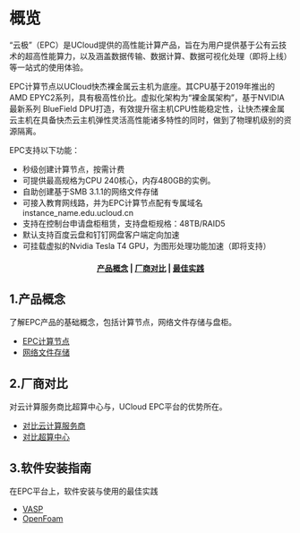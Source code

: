 <!--一下子提供一种思路，欢迎大家发挥 -->

# 概览
“云极”（EPC）是UCloud提供的高性能计算产品，旨在为用户提供基于公有云技术的超高性能算力，以及涵盖数据传输、数据计算、数据可视化处理（即将上线）等一站式的使用体验。

EPC计算节点以UCloud快杰裸金属云主机为底座。其CPU基于2019年推出的AMD EPYC2系列，具有极高性价比。虚拟化架构为“裸金属架构”，基于NVIDIA最新系列 BlueField DPU打造，有效提升宿主机CPU性能稳定性，让快杰裸金属云主机在具备快杰云主机弹性灵活高性能诸多特性的同时，做到了物理机级别的资源隔离。

EPC支持以下功能：

* 秒级创建计算节点，按需计费
* 可提供最高规格为CPU 240核心，内存480GB的实例。
* 自助创建基于SMB 3.1.1的网络文件存储
* 可接入教育网线路，并为EPC计算节点配有专属域名instance_name.edu.ucloud.cn
* 支持在控制台申请盘柜租赁，支持盘柜规格：48TB/RAID5
* 默认支持百度云盘和钉钉网盘客户端定向加速
* 可挂载虚拟的Nvidia Tesla T4 GPU，为图形处理功能加速（即将支持）


#### <center>[产品概念](#1产品概念)   |    [厂商对比](#2厂商对比)   |     [最佳实践](#3最佳实践) </center>   

## 1.产品概念

了解EPC产品的基础概念，包括计算节点，网络文件存储与盘柜。

* [EPC计算节点](/epc/whatisepc)
* [网络文件存储](/epc/smb)

## 2.厂商对比

对云计算服务商比超算中心与，UCloud EPC平台的优势所在。

* [对比云计算服务商](/epc/compareToCloud)
* [对比超算中心](/epc/CompareToHpcCenter)


## 3.软件安装指南

在EPC平台上，软件安装与使用的最佳实践

* [VASP](/epc/vasp)
* [OpenFoam](/epc/openfoam)

